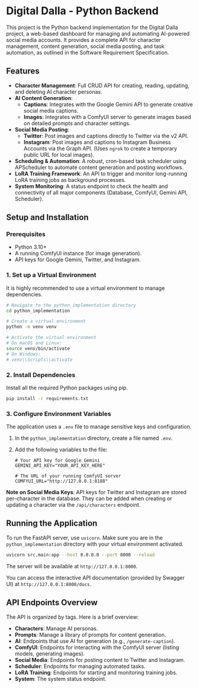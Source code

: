 # Digital Dalla - Python Backend

This project is the Python backend implementation for the Digital Dalla project, a web-based dashboard for managing and automating AI-powered social media accounts. It provides a complete API for character management, content generation, social media posting, and task automation, as outlined in the Software Requirement Specification.

## Features

-   **Character Management**: Full CRUD API for creating, reading, updating, and deleting AI character personas.
-   **AI Content Generation**:
    -   **Captions**: Integrates with the Google Gemini API to generate creative social media captions.
    -   **Images**: Integrates with a ComfyUI server to generate images based on detailed prompts and character settings.
-   **Social Media Posting**:
    -   **Twitter**: Post images and captions directly to Twitter via the v2 API.
    -   **Instagram**: Post images and captions to Instagram Business Accounts via the Graph API. (Uses `ngrok` to create a temporary public URL for local images).
-   **Scheduling & Automation**: A robust, cron-based task scheduler using APScheduler to automate content generation and posting workflows.
-   **LoRA Training Framework**: An API to trigger and monitor long-running LoRA training jobs as background processes.
-   **System Monitoring**: A status endpoint to check the health and connectivity of all major components (Database, ComfyUI, Gemini API, Scheduler).

## Setup and Installation

### Prerequisites

-   Python 3.10+
-   A running ComfyUI instance (for image generation).
-   API keys for Google Gemini, Twitter, and Instagram.

### 1. Set up a Virtual Environment

It is highly recommended to use a virtual environment to manage dependencies.

```bash
# Navigate to the python_implementation directory
cd python_implementation

# Create a virtual environment
python -m venv venv

# Activate the virtual environment
# On macOS and Linux:
source venv/bin/activate
# On Windows:
# venv\\Scripts\\activate
```

### 2. Install Dependencies

Install all the required Python packages using pip.

```bash
pip install -r requirements.txt
```

### 3. Configure Environment Variables

The application uses a `.env` file to manage sensitive keys and configuration.

1.  In the `python_implementation` directory, create a file named `.env`.
2.  Add the following variables to the file:

    ```env
    # Your API key for Google Gemini
    GEMINI_API_KEY="YOUR_API_KEY_HERE"

    # The URL of your running ComfyUI server
    COMFYUI_URL="http://127.0.0.1:8188"
    ```

**Note on Social Media Keys**: API keys for Twitter and Instagram are stored per-character in the database. They can be added when creating or updating a character via the `/api/characters` endpoint.

## Running the Application

To run the FastAPI server, use `uvicorn`. Make sure you are in the `python_implementation` directory with your virtual environment activated.

```bash
uvicorn src.main:app --host 0.0.0.0 --port 8000 --reload
```

The server will be available at `http://127.0.0.1:8000`.

You can access the interactive API documentation (provided by Swagger UI) at `http://127.0.0.1:8000/docs`.

## API Endpoints Overview

The API is organized by tags. Here is a brief overview:

-   **Characters**: Manage AI personas.
-   **Prompts**: Manage a library of prompts for content generation.
-   **AI**: Endpoints that use AI for generation (e.g., `/generate-caption`).
-   **ComfyUI**: Endpoints for interacting with the ComfyUI server (listing models, generating images).
-   **Social Media**: Endpoints for posting content to Twitter and Instagram.
-   **Scheduler**: Endpoints for managing automated tasks.
-   **LoRA Training**: Endpoints for starting and monitoring training jobs.
-   **System**: The system status endpoint.
